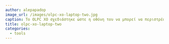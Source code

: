 ```yaml
---
author: alepapadop
image_url: /images/olpc-xo-laptop-two.jpg
caption: Το OLPC XO σχεδιάστηκε ώστε η οθόνη του να μπορεί να περιστρέφεται ώστε να είναι δυνατή η συνεργασία μταξύ των μαθητών.
title: olpc-xo-laptop-two
categories:
  - tools
---
```

